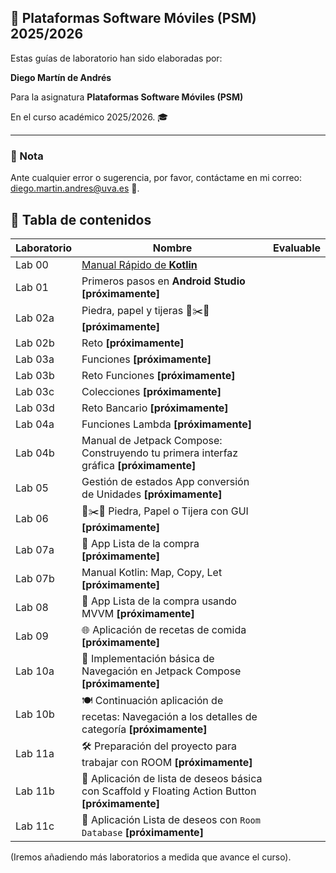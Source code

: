 ## 📱 Plataformas Software Móviles (PSM) 2025/2026

Estas guías de laboratorio han sido elaboradas por:

 **Diego Martín de Andrés** 
 
 Para la asignatura **Plataformas Software Móviles (PSM)** 
 
 En el curso académico 2025/2026. 🎓

---

### 📌 Nota

Ante cualquier error o sugerencia, por favor, contáctame en mi correo: [diego.martin.andres@uva.es](mailto:diego.martin.andres@uva.es) 📧.


## 📝 Tabla de contenidos

| Laboratorio | Nombre | Evaluable |
|-------------|-----------|-----------|
| Lab 00 | [Manual Rápido de **Kotlin**](/labo00/README.md) |   |
| Lab 01 | Primeros pasos en **Android Studio** **[próximamente]** |   |
| Lab 02a | Piedra, papel y tijeras 🚽✂️📄 **[próximamente]** |   |
| Lab 02b | Reto **[próximamente]** |   |
| Lab 03a | Funciones **[próximamente]** |   |
| Lab 03b | Reto Funciones **[próximamente]** |   |
| Lab 03c | Colecciones **[próximamente]** |   |
| Lab 03d | Reto Bancario **[próximamente]** |   |
| Lab 04a | Funciones Lambda **[próximamente]** |   |
| Lab 04b | Manual de Jetpack Compose: Construyendo tu primera interfaz gráfica **[próximamente]** |   |
| Lab 05 | Gestión de estados App conversión de Unidades **[próximamente]** |   |
| Lab 06 | 🚽✂️📄 Piedra, Papel o Tijera con GUI **[próximamente]** |   |
| Lab 07a | 📱 App Lista de la compra **[próximamente]** |   |
| Lab 07b | Manual Kotlin: Map, Copy, Let **[próximamente]** |   |
| Lab 08 | 📱 App Lista de la compra usando MVVM **[próximamente]** |   |
| Lab 09 | 🌐 Aplicación de recetas de comida **[próximamente]** |   |
| Lab 10a | 🚀 Implementación básica de Navegación en Jetpack Compose **[próximamente]** |   |
| Lab 10b | 🍽️ Continuación aplicación de recetas: Navegación a los detalles de categoría **[próximamente]** |   |
| Lab 11a | 🛠️ Preparación del proyecto para trabajar con ROOM **[próximamente]** |   |
| Lab 11b | 🚀 Aplicación de lista de deseos básica con Scaffold y Floating Action Button **[próximamente]** |   |
| Lab 11c | 📱 Aplicación Lista de deseos con `Room Database` **[próximamente]** |   |


(Iremos añadiendo más laboratorios a medida que avance el curso).
